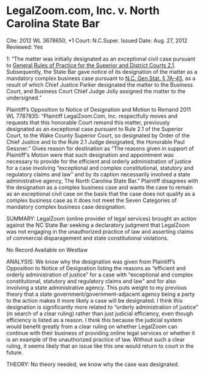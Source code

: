 # LegalZoom.com, Inc. v. North Carolina State Bar

Cite: 2012 WL 3678650, *1
Court: N.C.Super.
Issued Date: Aug. 27, 2012
Reviewed: Yes

1: “The matter was initially designated as an exceptional civil case pursuant to [General Rules of Practice for the Superior and District Courts 2.1](https://1.next.westlaw.com/Link/Document/FullText?findType=L&pubNum=1006366&cite=NCRSUPDR2.1&originatingDoc=I1d68c83ff16611e1b343c837631e1747&refType=LQ&originationContext=document&transitionType=DocumentItem&ppcid=e185ebf3d0eb4260a19fa14395acf2e1&contextData=(sc.UserEnteredCitation)). Subsequently, the State Bar gave notice of its designation of the matter as a mandatory complex business case pursuant to [N.C. Gen.Stat. § 7A–45](https://1.next.westlaw.com/Link/Document/FullText?findType=L&pubNum=1000037&cite=NCSTS7A-45&originatingDoc=I1d68c83ff16611e1b343c837631e1747&refType=LQ&originationContext=document&transitionType=DocumentItem&ppcid=e185ebf3d0eb4260a19fa14395acf2e1&contextData=(sc.UserEnteredCitation)), as a result of which Chief Justice Parker designated the matter to the Business Court, and Business Court Chief Judge Jolly assigned the matter to the undersigned.” 

Plaintiff’s Opposition to Notice of Designation and Motion to Remand 2011 WL 7787835: “Plaintiff LegalZoom.Com, Inc. respectfully moves and requests that this honorable Court remand this matter, previously designated as an exceptional case pursuant to Rule 2.1 of the Superior Court, to the Wake County Superior Court, so designated by Order of the Chief Justice and to the Rule 2.1 Judge designated, the Honorable Paul Gessner.” Gives reason for destination as “The reasons given in support of Plaintiff's Motion were that such designation and appointment was necessary to provide for the efficient and orderly administration of justice for a case involving “exceptional and complex constitutional, statutory and regulatory claims and law” and by its caption necessarily involved a state administrative agency, The North Carolina State Bar.” Plaintiff disagrees with the designation as a complex business case and wants the case to remain as an exceptional civil case on the basis that the case does not qualify as a complex business case as it does not meet the Seven Categories of mandatory complex business case designation. 

SUMMARY: LegalZoom (online provider of legal services) brought an action against the NC State Bar seeking a declaratory judgment that LegalZoom was not engaging in the unauthorized practice of law and asserting claims of commercial disparagement and state constitutional violations. 

No Record Available on Westlaw

ANALYSIS: We know why the designation was given from Plaintiff’s Opposition to Notice of Designation listing the reasons as “efficient and orderly administration of justice” for a case with “exceptional and complex constitutional, statutory and regulatory claims and law” and for also involving a state administrative agency. This puts weight to my previous theory that a state government/government-adjacent agency being a party to the action makes it more likely a case will be designated. I think this designation is significantly more related to “orderly administration of justice” (in search of a clear ruling) rather than just judicial efficiency, even though efficiency is listed as a reason. I think this because the judicial system would benefit greatly from a clear ruling on whether LegalZoom can continue with their business of providing online legal services or whether it is an example of the unauthorized practice of law. Without such a clear ruling, it seems likely that an issue like this one would return to court in the future. 

THEORY: No theory needed, we know why the case was designated.